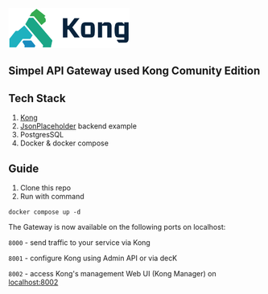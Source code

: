 <img height="80" src="https://raw.githubusercontent.com/docker-library/docs/master/kong/logo.png">

## Simpel API Gateway used Kong Comunity Edition

##  Tech Stack
1. [Kong](https://konghq.com/)
2. [JsonPlaceholder](https://jsonplaceholder.typicode.com/posts) backend example
3. PostgresSQL
4. Docker & docker compose

## Guide
1. Clone this repo
2. Run with command
```
docker compose up -d
```

The Gateway is now available on the following ports on localhost:

`8000` - send traffic to your service via Kong

`8001` - configure Kong using Admin API or via decK

`8002` - access Kong's management Web UI (Kong Manager) on [localhost:8002](http://localhost:8002)
